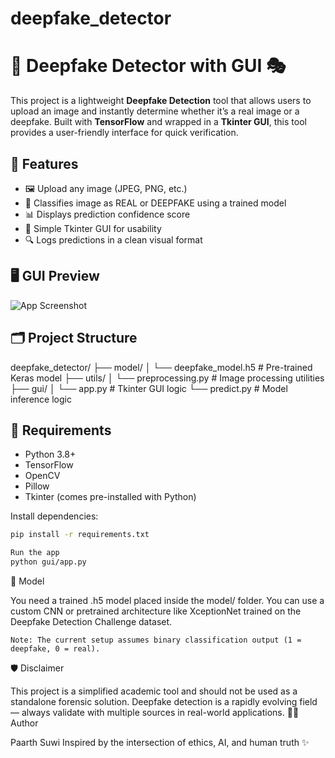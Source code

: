 # deepfake_detector

# 🧠 Deepfake Detector with GUI 🎭

This project is a lightweight **Deepfake Detection** tool that allows users to upload an image and instantly determine whether it’s a real image or a deepfake. Built with **TensorFlow** and wrapped in a **Tkinter GUI**, this tool provides a user-friendly interface for quick verification.

## 🚀 Features
- 🖼 Upload any image (JPEG, PNG, etc.)
- 🤖 Classifies image as REAL or DEEPFAKE using a trained model
- 📊 Displays prediction confidence score
- 🧩 Simple Tkinter GUI for usability
- 🔍 Logs predictions in a clean visual format

## 🖥 GUI Preview
![App Screenshot](demo_screenshot.png)

## 🗂 Project Structure
deepfake_detector/
├── model/
│   └── deepfake_model.h5      # Pre-trained Keras model
├── utils/
│   └── preprocessing.py       # Image processing utilities
├── gui/
│   └── app.py                 # Tkinter GUI logic
└── predict.py                 # Model inference logic


## 🔧 Requirements
- Python 3.8+
- TensorFlow
- OpenCV
- Pillow
- Tkinter (comes pre-installed with Python)

Install dependencies:
```bash
pip install -r requirements.txt

Run the app
python gui/app.py
```
📂 Model

You need a trained .h5 model placed inside the model/ folder. You can use a custom CNN or pretrained architecture like XceptionNet trained on the Deepfake Detection Challenge dataset.

    Note: The current setup assumes binary classification output (1 = deepfake, 0 = real).

🛡️ Disclaimer

This project is a simplified academic tool and should not be used as a standalone forensic solution. Deepfake detection is a rapidly evolving field — always validate with multiple sources in real-world applications.
👨‍💻 Author

Paarth Suwi
Inspired by the intersection of ethics, AI, and human truth ✨



